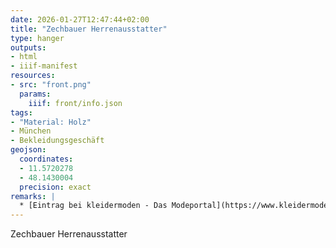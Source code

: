 ```yaml
---
date: 2026-01-27T12:47:44+02:00
title: "Zechbauer Herrenausstatter"
type: hanger
outputs:
- html
- iiif-manifest
resources:
- src: "front.png"
  params:
    iiif: front/info.json
tags:
- "Material: Holz"
- München
- Bekleidungsgeschäft
geojson:
  coordinates:
  - 11.5720278
  - 48.1430004
  precision: exact
remarks: |
  * [Eintrag bei kleidermoden - Das Modeportal](https://www.kleidermoden.com/mode-zechbauer-gmbh-in-muenchen-4999)
---
```

Zechbauer Herrenausstatter
